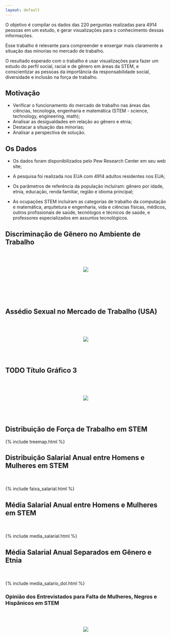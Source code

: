 ```yaml
---
layout: default
---
```


O objetivo é compilar os dados das 220 perguntas realizadas para 4914 pessoas em um estudo, e gerar visualizações para o conhecimento dessas informações.

Esse trabalho é relevante para compreender e enxergar mais claramente a situação das minorias no mercado de trabalho.

O resultado esperado com o trabalho é usar visualizações para fazer um estudo do perfil social, racial e de gênero em áreas da STEM, e conscientizar as pessoas da importância da responsabilidade social, diversidade e inclusão na força de trabalho.

## Motivação

- Verificar o funcionamento do mercado de trabalho nas áreas das ciências, tecnologia, engenharia e matemática (STEM - science, technology, engineering, math);
- Analisar as desigualdades em relação ao gênero e etnia;
- Destacar a situação das minorias;
- Analisar a perspectiva de solução.


## Os Dados

- Os dados foram disponibilizados pelo Pew Research Center em seu web site;

- A pesquisa foi realizada nos EUA com 4914 adultos residentes nos EUA;

- Os parâmetros de referência da população incluíram: gênero por idade, etnia, educação, renda familiar, região e idioma principal;

- As ocupações STEM incluíram as categorias de trabalho da computação e matemática, arquitetura e engenharia, vida e ciências físicas, médicos, outros profissionais de saúde, tecnólogos e técnicos de saúde, e professores especializados em assuntos tecnológicos.


## Discriminação de Gênero no Ambiente de Trabalho

<br/><br/>
<p align="center">
  <img src="https://github.com/ricardobf/ricardobf.me/blob/visualizacao_de_dados/trabalho_final/_includes/graficos_juntos.png?raw=true">
</p>
<br/><br/><br/><br/>


## Assédio Sexual no Mercado de Trabalho (USA)

<br/><br/>
<p align="center">
  <img src="https://github.com/ricardobf/ricardobf.me/blob/visualizacao_de_dados/trabalho_final/_includes/STEM1.png?raw=true">
</p>
<br/><br/>

## TODO Título Gráfico 3

<br/><br/>
<p align="center">
  <img src="https://github.com/ricardobf/ricardobf.me/blob/visualizacao_de_dados/trabalho_final/_includes/STEM2.png?raw=true">
</p>
<br/><br/>


## Distribuição de Força de Trabalho em STEM

{% include treemap.html %}

## Distribuição Salarial Anual entre Homens e Mulheres em STEM

<br/><br/>
{% include faixa_salarial.html %}

## Média Salarial Anual entre Homens e Mulheres em STEM

<br/><br/>
{% include media_salarial.html %}

## Média Salarial Anual Separados em Gênero e Etnia

<br/><br/>
{% include media_salario_dol.html %}

### Opinião dos Entrevistados para Falta de Mulheres, Negros e Hispânicos em STEM

<br/><br/>
<p align="center">
  <img src="https://github.com/ricardobf/ricardobf.me/blob/visualizacao_de_dados/trabalho_final/_includes/ultimo.png?raw=true">
</p>